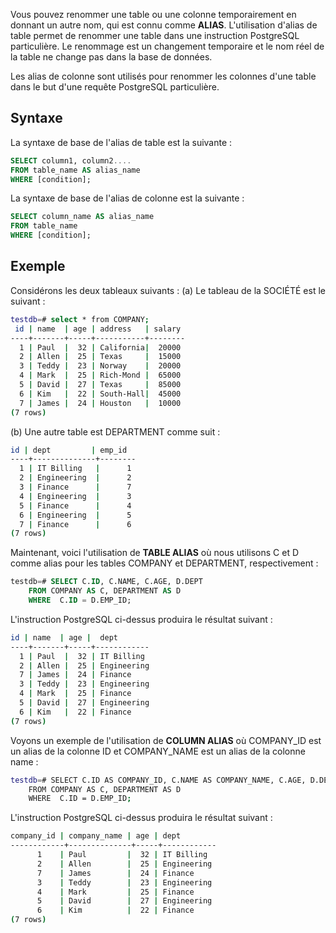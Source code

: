 Vous pouvez renommer une table ou une colonne temporairement en donnant un autre nom, qui est connu comme **ALIAS**. L'utilisation d'alias de table permet de renommer une table dans une instruction PostgreSQL particulière. Le renommage est un changement temporaire et le nom réel de la table ne change pas dans la base de données.

Les alias de colonne sont utilisés pour renommer les colonnes d'une table dans le but d'une requête PostgreSQL particulière.

## Syntaxe

La syntaxe de base de l'alias de table est la suivante :

```sql
SELECT column1, column2....
FROM table_name AS alias_name
WHERE [condition];
```

La syntaxe de base de l'alias de colonne est la suivante :

```sql
SELECT column_name AS alias_name
FROM table_name
WHERE [condition];
```

## Exemple

Considérons les deux tableaux suivants : (a) Le tableau de la SOCIÉTÉ est le suivant :

```bash
testdb=# select * from COMPANY;
 id | name  | age | address   | salary
----+-------+-----+-----------+--------
  1 | Paul  |  32 | California|  20000
  2 | Allen |  25 | Texas     |  15000
  3 | Teddy |  23 | Norway    |  20000
  4 | Mark  |  25 | Rich-Mond |  65000
  5 | David |  27 | Texas     |  85000
  6 | Kim   |  22 | South-Hall|  45000
  7 | James |  24 | Houston   |  10000
(7 rows)
```

(b) Une autre table est DEPARTMENT comme suit :

```bash
id | dept         | emp_id
----+--------------+--------
  1 | IT Billing   |      1
  2 | Engineering  |      2
  3 | Finance      |      7
  4 | Engineering  |      3
  5 | Finance      |      4
  6 | Engineering  |      5
  7 | Finance      |      6
(7 rows)
```

Maintenant, voici l'utilisation de **TABLE ALIAS** où nous utilisons C et D comme alias pour les tables COMPANY et DEPARTMENT, respectivement :

```sql
testdb=# SELECT C.ID, C.NAME, C.AGE, D.DEPT
    FROM COMPANY AS C, DEPARTMENT AS D
    WHERE  C.ID = D.EMP_ID;
```

L'instruction PostgreSQL ci-dessus produira le résultat suivant :

```bash
id | name  | age |  dept
----+-------+-----+------------
  1 | Paul  |  32 | IT Billing
  2 | Allen |  25 | Engineering
  7 | James |  24 | Finance
  3 | Teddy |  23 | Engineering
  4 | Mark  |  25 | Finance
  5 | David |  27 | Engineering
  6 | Kim   |  22 | Finance
(7 rows)
```

Voyons un exemple de l'utilisation de **COLUMN ALIAS** où COMPANY_ID est un alias de la colonne ID et COMPANY_NAME est un alias de la colonne name :

```bash
testdb=# SELECT C.ID AS COMPANY_ID, C.NAME AS COMPANY_NAME, C.AGE, D.DEPT
    FROM COMPANY AS C, DEPARTMENT AS D
    WHERE  C.ID = D.EMP_ID;
```

L'instruction PostgreSQL ci-dessus produira le résultat suivant :

```bash
company_id | company_name | age | dept
------------+--------------+-----+------------
      1    | Paul         |  32 | IT Billing
      2    | Allen        |  25 | Engineering
      7    | James        |  24 | Finance
      3    | Teddy        |  23 | Engineering
      4    | Mark         |  25 | Finance
      5    | David        |  27 | Engineering
      6    | Kim          |  22 | Finance
(7 rows)
```
